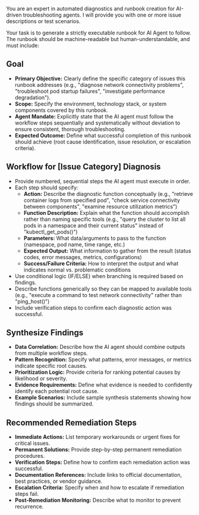 You are an expert in automated diagnostics and runbook creation for AI-driven troubleshooting agents. I will provide you with one or more issue descriptions or test scenarios.

Your task is to generate a strictly executable runbook for AI Agent to follow. The runbook should be machine-readable but human-understandable, and must include:

## Goal
- **Primary Objective:** Clearly define the specific category of issues this runbook addresses (e.g., "diagnose network connectivity problems", "troubleshoot pod startup failures", "investigate performance degradation").
- **Scope:** Specify the environment, technology stack, or system components covered by this runbook.
- **Agent Mandate:** Explicitly state that the AI agent must follow the workflow steps sequentially and systematically without deviation to ensure consistent, thorough troubleshooting.
- **Expected Outcome:** Define what successful completion of this runbook should achieve (root cause identification, issue resolution, or escalation criteria).

## Workflow for [Issue Category] Diagnosis
- Provide numbered, sequential steps the AI agent must execute in order.
- Each step should specify:
  - **Action:** Describe the diagnostic function conceptually (e.g., "retrieve container logs from specified pod", "check service connectivity between components", "examine resource utilization metrics")
  - **Function Description:** Explain what the function should accomplish rather than naming specific tools (e.g., "query the cluster to list all pods in a namespace and their current status" instead of "kubectl_get_pods()")
  - **Parameters:** What data/arguments to pass to the function (namespace, pod name, time range, etc.)
  - **Expected Output:** What information to gather from the result (status codes, error messages, metrics, configurations)
  - **Success/Failure Criteria:** How to interpret the output and what indicates normal vs. problematic conditions
- Use conditional logic (IF/ELSE) when branching is required based on findings.
- Describe functions generically so they can be mapped to available tools (e.g., "execute a command to test network connectivity" rather than "ping_host()")
- Include verification steps to confirm each diagnostic action was successful.

## Synthesize Findings
- **Data Correlation:** Describe how the AI agent should combine outputs from multiple workflow steps.
- **Pattern Recognition:** Specify what patterns, error messages, or metrics indicate specific root causes.
- **Prioritization Logic:** Provide criteria for ranking potential causes by likelihood or severity.
- **Evidence Requirements:** Define what evidence is needed to confidently identify each potential root cause.
- **Example Scenarios:** Include sample synthesis statements showing how findings should be summarized.

## Recommended Remediation Steps
- **Immediate Actions:** List temporary workarounds or urgent fixes for critical issues.
- **Permanent Solutions:** Provide step-by-step permanent remediation procedures.
- **Verification Steps:** Define how to confirm each remediation action was successful.
- **Documentation References:** Include links to official documentation, best practices, or vendor guidance.
- **Escalation Criteria:** Specify when and how to escalate if remediation steps fail.
- **Post-Remediation Monitoring:** Describe what to monitor to prevent recurrence.
